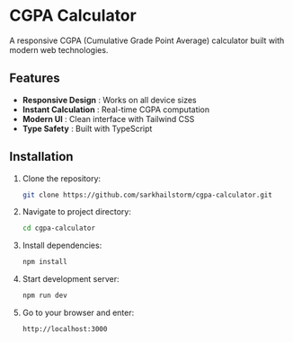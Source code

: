 # CGPA Calculator
A responsive CGPA (Cumulative Grade Point Average) calculator built with modern web technologies.

## Features 

- **Responsive Design** : Works on all device sizes
- **Instant Calculation** : Real-time CGPA computation
- **Modern UI** : Clean interface with Tailwind CSS
- **Type Safety** : Built with TypeScript

## Installation

1. Clone the repository:
   ```bash
   git clone https://github.com/sarkhailstorm/cgpa-calculator.git

2. Navigate to project directory:
   ```bash
   cd cgpa-calculator

3. Install dependencies:
   ```bash
   npm install

4. Start development server:
   ```bash
   npm run dev

5. Go to your browser and enter:
   ```bash
   http://localhost:3000
   

